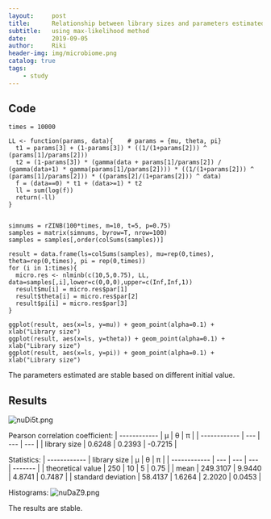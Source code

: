 ```yaml
---
layout:     post
title:      Relationship between library sizes and parameters estimated
subtitle:   using max-likelihood method
date:       2019-09-05
author:     Riki
header-img: img/microbiome.png
catalog: true
tags:
    - study
---
```


## Code
```
times = 10000

LL <- function(params, data){    # params = {mu, theta, pi}
  t1 = params[3] + (1-params[3]) * ((1/(1+params[2])) ^ (params[1]/params[2]))
  t2 = (1-params[3]) * (gamma(data + params[1]/params[2]) / (gamma(data+1) * gamma(params[1]/params[2]))) * ((1/(1+params[2])) ^ (params[1]/params[2])) * ((params[2]/(1+params[2])) ^ data)
  f = (data==0) * t1 + (data>=1) * t2
  ll = sum(log(f))
  return(-ll)
}


simnums = rZINB(100*times, m=10, t=5, p=0.75)
samples = matrix(simnums, byrow=T, nrow=100)
samples = samples[,order(colSums(samples))]

result = data.frame(ls=colSums(samples), mu=rep(0,times), theta=rep(0,times), pi = rep(0,times))
for (i in 1:times){
  micro.res <- nlminb(c(10,5,0.75), LL, data=samples[,i],lower=c(0,0,0),upper=c(Inf,Inf,1))
  result$mu[i] = micro.res$par[1]
  result$theta[i] = micro.res$par[2]
  result$pi[i] = micro.res$par[3]
}

ggplot(result, aes(x=ls, y=mu)) + geom_point(alpha=0.1) + xlab("Library size")
ggplot(result, aes(x=ls, y=theta)) + geom_point(alpha=0.1) + xlab("Library size")
ggplot(result, aes(x=ls, y=pi)) + geom_point(alpha=0.1) + xlab("Library size")
```

The parameters estimated are stable based on different initial value.

## Results
![nuDi5t.png](https://s2.ax1x.com/2019/09/06/nuDi5t.png)

Pearson correlation coefficient:
| ------------ | μ | θ | π |
| ------------ | --- | --- | --- |
| library size | 0.6248 | 0.2393 | -0.7215 |  

Statistics:
| ------------ | library size | μ | θ | π |
| ------------ | --- | --- | --- | ------- |
| theoretical value | 250 | 10 | 5 | 0.75 |
| mean | 249.3107 | 9.9440 | 4.8741 | 0.7487 |
| standard deviation | 58.4137 | 1.6264 | 2.2020 | 0.0453 | 

Histograms:
![nuDaZ9.png](https://s2.ax1x.com/2019/09/06/nuDaZ9.png)

The results are stable.
